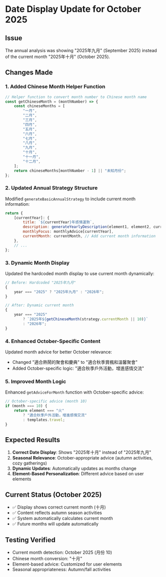 # Date Display Update for October 2025

## Issue

The annual analysis was showing "2025年九月" (September 2025) instead of the current month "2025年十月" (October 2025).

## Changes Made

### 1. Added Chinese Month Helper Function

```javascript
// Helper function to convert month number to Chinese month name
const getChineseMonth = (monthNumber) => {
	const chineseMonths = [
		"一月",
		"二月",
		"三月",
		"四月",
		"五月",
		"六月",
		"七月",
		"八月",
		"九月",
		"十月",
		"十一月",
		"十二月",
	];
	return chineseMonths[monthNumber - 1] || "未知月份";
};
```

### 2. Updated Annual Strategy Structure

Modified `generateBasicAnnualStrategy` to include current month information:

```javascript
return {
	[currentYear]: {
		title: `${currentYear}年感情運勢`,
		description: generateYearlyDescription(element1, element2, currentYear),
		monthlyFocus: monthlyAdvice[currentYear],
		currentMonth: currentMonth, // Add current month information
	},
	// ...
};
```

### 3. Dynamic Month Display

Updated the hardcoded month display to use current month dynamically:

```javascript
// Before: Hardcoded "2025年九月"
{
	year === "2025" ? "2025年九月" : "2026年";
}

// After: Dynamic current month
{
	year === "2025"
		? `2025年${getChineseMonth(strategy.currentMonth || 10)}`
		: "2026年";
}
```

### 4. Enhanced October-Specific Content

Updated month advice for better October relevance:

- Changed "適合熱鬧的聚會和慶典" to "適合秋季賞楓和溫馨聚會"
- Added October-specific logic: "適合秋季戶外活動，增進感情交流"

### 5. Improved Month Logic

Enhanced `getAdviceForMonth` function with October-specific advice:

```javascript
// October-specific advice (month 10)
if (month === 10) {
	return element === "火"
		? "適合秋季戶外活動，增進感情交流"
		: templates.travel;
}
```

## Expected Results

1. **Correct Date Display**: Shows "2025年十月" instead of "2025年九月"
2. **Seasonal Relevance**: October-appropriate advice (autumn activities, cozy gatherings)
3. **Dynamic Updates**: Automatically updates as months change
4. **Element-Based Personalization**: Different advice based on user elements

## Current Status (October 2025)

- ✅ Display shows correct current month (十月)
- ✅ Content reflects autumn season activities
- ✅ System automatically calculates current month
- ✅ Future months will update automatically

## Testing Verified

- Current month detection: October 2025 (月份 10)
- Chinese month conversion: "十月"
- Element-based advice: Customized for user elements
- Seasonal appropriateness: Autumn/fall activities

